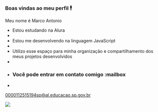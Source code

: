### Boas vindas ao meu perfil 🕴️
Meu nome é Marco Antonio

- Estou estudando na Alura
- 
- Estou me desenvolvendo na linguagem JavaScript
- 
- Utilizo esse espaço para minha organização e compartilhamento dos meus projetos desenvolvidos
- 
- ### Você pode entrar em contato comigo :mailbox
- 
0000112515194sp@al.educacao.sp.gov.br

![](https://media1.tenor.com/m/Z0_XOgJk9X8AAAAd/love-deadpool.gif)
